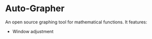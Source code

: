 # Auto-Grapher

An open source graphing tool for mathematical functions. It features:
- Window adjustment